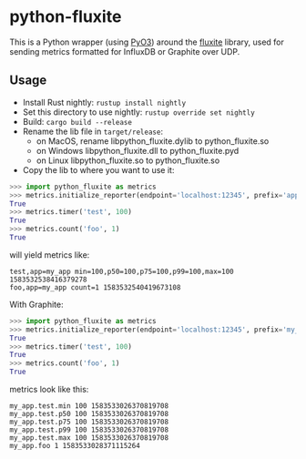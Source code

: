 # python-fluxite

This is a Python wrapper (using [PyO3](https://github.com/PyO3/pyo3)) around the [fluxite](https://github.com/doyshinda/fluxite) library, used for sending metrics formatted for InfluxDB or Graphite over UDP.

## Usage
 * Install Rust nightly: `rustup install nightly`
 * Set this directory to use nightly: `rustup override set nightly`
 * Build: `cargo build --release`
 * Rename the lib file in `target/release`:
    * on MacOS, rename libpython_fluxite.dylib to python_fluxite.so
    * on Windows libpython_fluxite.dll to python_fluxite.pyd
    * on Linux libpython_fluxite.so to python_fluxite.so
 * Copy the lib to where you want to use it:
```Python
>>> import python_fluxite as metrics
>>> metrics.initialize_reporter(endpoint='localhost:12345', prefix='app=my_app', observer_type='influx')
True
>>> metrics.timer('test', 100)
True
>>> metrics.count('foo', 1)
True
```
will yield metrics like:
```
test,app=my_app min=100,p50=100,p75=100,p99=100,max=100 1583532538416379278
foo,app=my_app count=1 1583532540419673108
```

With Graphite:
```Python
>>> import python_fluxite as metrics
>>> metrics.initialize_reporter(endpoint='localhost:12345', prefix='my_app', observer_type='graphite')
True
>>> metrics.timer('test', 100)
True
>>> metrics.count('foo', 1)
True
```
metrics look like this:
```
my_app.test.min 100 1583533026370819708
my_app.test.p50 100 1583533026370819708
my_app.test.p75 100 1583533026370819708
my_app.test.p99 100 1583533026370819708
my_app.test.max 100 1583533026370819708
my_app.foo 1 1583533028371115264
```